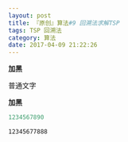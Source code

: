 ```yaml
---
layout: post
title: 『原创』算法#9 回溯法求解TSP
tags: TSP 回溯法
category: 算法
date: 2017-04-09 21:22:26
---
```


**加黑**

普通文字

**加黑**

```java
1234567890
```
```bash
12345677888
```
